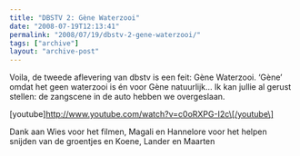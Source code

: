 ```yaml
---
title: "DBSTV 2: Gène Waterzooi"
date: "2008-07-19T12:13:41"
permalink: "2008/07/19/dbstv-2-gene-waterzooi/"
tags: ["archive"]
layout: "archive-post"
---
```

Voila, de tweede aflevering van dbstv is een feit: Gène Waterzooi. ‘Gène’ omdat het geen waterzooi is én voor Gène natuurlijk… Ik kan jullie al gerust stellen: de zangscene in de auto hebben we overgeslaan.

\[youtube\]http://www.youtube.com/watch?v=c0oRXPG-I2c\[/youtube\]

Dank aan Wies voor het filmen, Magali en Hannelore voor het helpen snijden van de groentjes en Koene, Lander en Maarten
